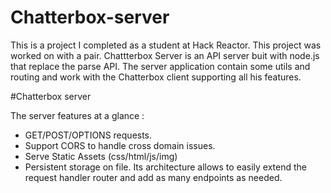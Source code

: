 # Chatterbox-server

This is a project I completed as a student at Hack Reactor. This project was worked on with a pair. Chattterbox Server is an API server buit with node.js that replace the parse API. The server application contain some utils and routing and work with the Chatterbox client supporting all his features.

#Chatterbox server

The server features at a glance :

- GET/POST/OPTIONS requests.
- Support CORS to handle cross domain issues.
- Serve Static Assets (css/html/js/img)
- Persistent storage on file.
Its architecture allows to easily extend the request handler router and add as many endpoints as needed.

